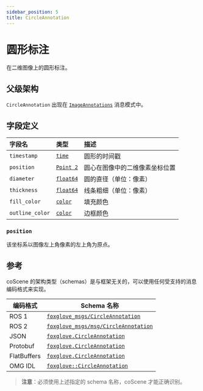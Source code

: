 ```yaml
---
sidebar_position: 5
title: CircleAnnotation
---
```


# 圆形标注

在二维图像上的圆形标注。

## 父级架构

`CircleAnnotation` 出现在 [`ImageAnnotations`](/image-annotations) 消息模式中。

## 字段定义

| 字段名 | 类型 | 描述 |
|:------|:-----|:-----|
| `timestamp` | [`time`](./built-in%20types#time) | 圆形的时间戳 |
| `position` | [`Point 2`](./point-2) | 圆心在图像中的二维像素坐标位置 |
| `diameter` | [`float64`](./built-in%20types#float64) | 圆的直径（单位：像素） |
| `thickness` | [`float64`](./built-in%20types#float64) | 线条粗细（单位：像素） |
| `fill_color` | [`color`](./color) | 填充颜色 |
| `outline_color` | [`color`](./color) | 边框颜色 |

### `position`

该坐标系以图像左上角像素的左上角为原点。

## 参考

coScene 的架构类型（schemas）是与框架无关的，可以使用任何受支持的消息编码格式来实现。

| 编码格式     | Schema 名称                     |
|--------------|----------------------------------|
| ROS 1        | [`foxglove_msgs/CircleAnnotation`](https://github.com/foxglove/foxglove-sdk/blob/main/schemas/ros1/CircleAnnotation.msg) |
| ROS 2        | [`foxglove_msgs/msg/CircleAnnotation`](https://github.com/foxglove/foxglove-sdk/blob/main/schemas/ros2/CircleAnnotation.msg) |
| JSON         | [`foxglove.CircleAnnotation`](https://github.com/foxglove/foxglove-sdk/blob/main/schemas/jsonschema/CircleAnnotation.json)      |
| Protobuf     | [`foxglove.CircleAnnotation`](https://github.com/foxglove/foxglove-sdk/blob/main/schemas/proto/foxglove/CircleAnnotation.proto)      |
| FlatBuffers  | [`foxglove.CircleAnnotation`](https://github.com/foxglove/foxglove-sdk/blob/main/schemas/flatbuffer/CircleAnnotation.fbs)      |
| OMG IDL      | [`foxglove::CircleAnnotation`](https://github.com/foxglove/foxglove-sdk/blob/main/schemas/omgidl/foxglove/CircleAnnotation.idl)     |

> **注意**：必须使用上述指定的 schema 名称，coScene 才能正确识别。
